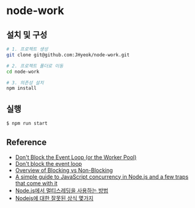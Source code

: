 # node-work

## 설치 및 구성

```bash
# 1. 프로젝트 생성
git clone git@github.com:JHyeok/node-work.git

# 2. 프로젝트 폴더로 이동
cd node-work

# 3. 의존성 설치
npm install
```

## 실행

```bash
$ npm run start
```

## Reference

- [Don't Block the Event Loop (or the Worker Pool)](https://nodejs.org/en/learn/asynchronous-work/dont-block-the-event-loop)
- [Don't block the event loop](https://github.com/goldbergyoni/nodebestpractices/blob/master/sections/performance/block-loop.md)
- [Overview of Blocking vs Non-Blocking](https://nodejs.org/ko/docs/guides/blocking-vs-non-blocking/)
- [A simple guide to JavaScript concurrency in Node.js and a few traps that come with it](https://tsh.io/blog/simple-guide-concurrency-node-js/)
- [Node.js에서 멀티스레딩을 사용하는 방법](https://morioh.com/p/6be8014f699a)
- [Nodejs에 대한 잘못된 상식 몇가지](https://yceffort.kr/2021/06/misconceptions-on-nodejs)
